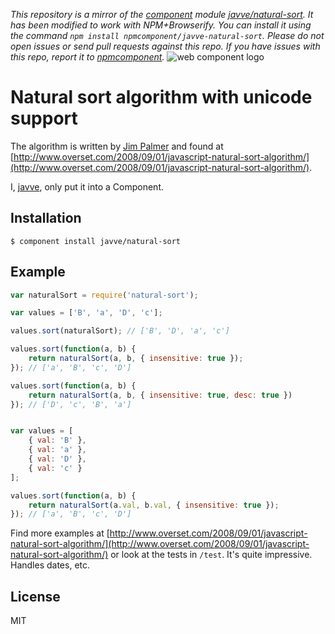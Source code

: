 *This repository is a mirror of the [component](http://component.io) module [javve/natural-sort](http://github.com/javve/natural-sort). It has been modified to work with NPM+Browserify. You can install it using the command `npm install npmcomponent/javve-natural-sort`. Please do not open issues or send pull requests against this repo. If you have issues with this repo, report it to [npmcomponent](https://github.com/airportyh/npmcomponent).*
![web component logo](http://i49.tinypic.com/e7nj9v.png)

# Natural sort algorithm with unicode support

The algorithm is written by [Jim Palmer](http://www.linkedin.com/in/jimbob)
and found at [http://www.overset.com/2008/09/01/javascript-natural-sort-algorithm/](http://www.overset.com/2008/09/01/javascript-natural-sort-algorithm/).

I, [javve](http://github.com/javve), only put it into a Component.

## Installation

    $ component install javve/natural-sort

## Example

```js
var naturalSort = require('natural-sort');

var values = ['B', 'a', 'D', 'c'];

values.sort(naturalSort); // ['B', 'D', 'a', 'c']

values.sort(function(a, b) {
    return naturalSort(a, b, { insensitive: true });
}); // ['a', 'B', 'c', 'D']

values.sort(function(a, b) {
    return naturalSort(a, b, { insensitive: true, desc: true })
}); // ['D', 'c', 'B', 'a']


var values = [
    { val: 'B' },
    { val: 'a' },
    { val: 'D' },
    { val: 'c' }
];

values.sort(function(a, b) {
    return naturalSort(a.val, b.val, { insensitive: true });
}); // ['a', 'B', 'c', 'D']

```

Find more examples at [http://www.overset.com/2008/09/01/javascript-natural-sort-algorithm/](http://www.overset.com/2008/09/01/javascript-natural-sort-algorithm/)
or look at the tests in `/test`. It's quite impressive. Handles dates, etc.

## License

MIT
